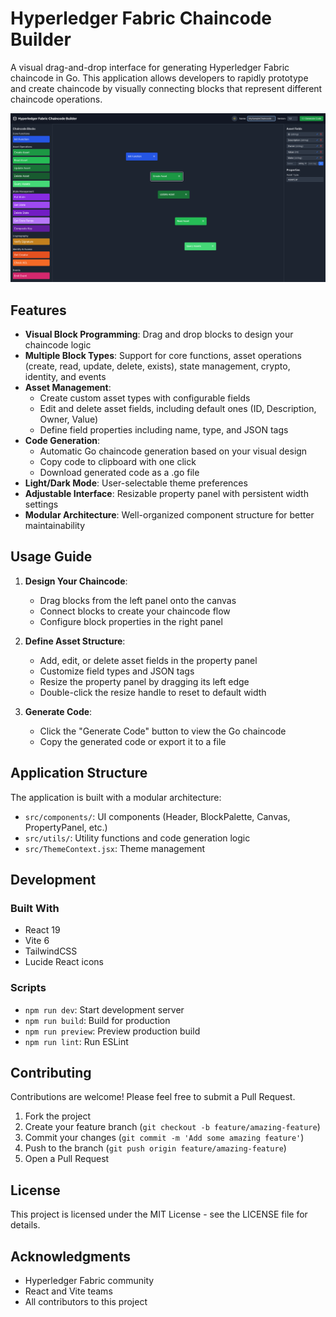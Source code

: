 # Hyperledger Fabric Chaincode Builder

A visual drag-and-drop interface for generating Hyperledger Fabric chaincode in Go. This application allows developers to rapidly prototype and create chaincode by visually connecting blocks that represent different chaincode operations.

![Hyperledger Fabric Chaincode Builder Screenshot](public/hlf-chaincode-builder.png)

## Features

- **Visual Block Programming**: Drag and drop blocks to design your chaincode logic
- **Multiple Block Types**: Support for core functions, asset operations (create, read, update, delete, exists), state management, crypto, identity, and events
- **Asset Management**: 
  - Create custom asset types with configurable fields
  - Edit and delete asset fields, including default ones (ID, Description, Owner, Value)
  - Define field properties including name, type, and JSON tags
- **Code Generation**: 
  - Automatic Go chaincode generation based on your visual design
  - Copy code to clipboard with one click
  - Download generated code as a .go file
- **Light/Dark Mode**: User-selectable theme preferences
- **Adjustable Interface**: Resizable property panel with persistent width settings
- **Modular Architecture**: Well-organized component structure for better maintainability


## Usage Guide

1. **Design Your Chaincode**: 
   - Drag blocks from the left panel onto the canvas
   - Connect blocks to create your chaincode flow
   - Configure block properties in the right panel

2. **Define Asset Structure**:
   - Add, edit, or delete asset fields in the property panel
   - Customize field types and JSON tags
   - Resize the property panel by dragging its left edge
   - Double-click the resize handle to reset to default width

3. **Generate Code**:
   - Click the "Generate Code" button to view the Go chaincode
   - Copy the generated code or export it to a file

## Application Structure

The application is built with a modular architecture:

- `src/components/`: UI components (Header, BlockPalette, Canvas, PropertyPanel, etc.)
- `src/utils/`: Utility functions and code generation logic
- `src/ThemeContext.jsx`: Theme management

## Development

### Built With

- React 19
- Vite 6
- TailwindCSS
- Lucide React icons

### Scripts

- `npm run dev`: Start development server
- `npm run build`: Build for production
- `npm run preview`: Preview production build
- `npm run lint`: Run ESLint

## Contributing

Contributions are welcome! Please feel free to submit a Pull Request.

1. Fork the project
2. Create your feature branch (`git checkout -b feature/amazing-feature`)
3. Commit your changes (`git commit -m 'Add some amazing feature'`)
4. Push to the branch (`git push origin feature/amazing-feature`)
5. Open a Pull Request

## License

This project is licensed under the MIT License - see the LICENSE file for details.

## Acknowledgments

- Hyperledger Fabric community
- React and Vite teams
- All contributors to this project
